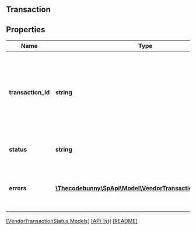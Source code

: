 ## Transaction

## Properties

Name | Type | Description | Notes
------------ | ------------- | ------------- | -------------
**transaction_id** | **string** | The unique identifier returned in the &#39;transactionId&#39; field in response to the post request of a specific transaction. |
**status** | **string** | Current processing status of the transaction. |
**errors** | [**\Thecodebunny\SpApi\Model\VendorTransactionStatus\Error[]**](Error.md) | A list of error responses returned when a request is unsuccessful. | [optional]

[[VendorTransactionStatus Models]](../) [[API list]](../../Api) [[README]](../../../README.md)
